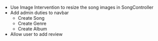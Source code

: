 * Use Image Intervention to resize the song images in SongController
* Add admin duties to navbar
    - Create Song
    - Create Genre
    - Create Album
* Allow user to add review